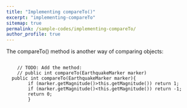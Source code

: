 ```yaml
---
title: "Implementing compareTo()"
excerpt: "implementing-compareTo"
sitemap: true
permalink: /sample-codes/implementing-compareTo/
author_profile: true
---
```

The compareTo() method is another way of comparing objects:

~~~~

	// TODO: Add the method:
	// public int compareTo(EarthquakeMarker marker)
  public int compareTo(EarthquakeMarker marker){
		if (marker.getMagnitude()>this.getMagnitude()) return 1;
		if (marker.getMagnitude()<this.getMagnitude()) return -1;
		return 0;
		}
    
 ~~~~
